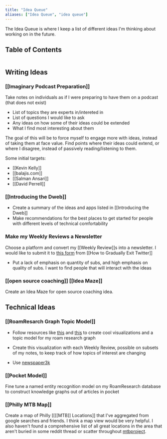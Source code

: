 ```yaml
---
title: "Idea Queue"
aliases: ["Idea Queue", "idea queue"]
---
```

The Idea Queue is where I keep a list of different ideas I'm thinking about working on in the future. 

## Table of Contents 
```toc
```
## Writing Ideas

### [[Imaginary Podcast Preparation]] 
Take notes on individuals as if I were preparing to have them on a podcast (that does not exist)
- List of topics they are experts in/intereted in 
- List of questions I would like to ask 
- Any ideas on how some of their ideas could be extended
- What I find most interesting about them

The goal of this will be to force myself to engage more with ideas, instead of taking them at face value. Find points where their ideas could extend, or where I disagree, instead of passively reading/listening to them.  

Some initial targets:
- [[Kevin Kelly]]
- [[balajis.com]] 
- [[Salman Ansari]]
- [[David Perrell]]

### [[Introducing the Dweb]]
- Create a summary of the ideas and apps listed in [[Introducing the Dweb]] 
- Make recommendations for the best places to get started for people with different levels of technical comfortability 


### Make my Weekly Reviews a Newsletter 
Choose a platform and convert my [[Weekly Review]]s into a newsletter. 
I would like to submit it to [this form](https://docs.google.com/forms/d/e/1FAIpQLSd2dT6f8bO0gcWfgk3DrqHmJ7hq5Ukb4gtsdXAUbMoSX4ZpbQ/viewform) from [[How to Gradually Exit Twitter]]

- Put a lack of emphasis on quantity of subs, and high emphasis on quality of subs. I want to find people that will interact with the ideas 

### [[open source coaching]] [[Idea Maze]]
Create an Idea Maze for open source coaching idea. 

## Technical Ideas 
### [[RoamResarch Graph Topic Model]]
- Follow resources like [this](https://towardsdatascience.com/learn-nlp-the-practical-way-b854ce1035c4) and [this](https://medium.com/nerd-for-tech/finding-the-narrative-with-natural-language-processing-47177d20f743) to create cool visualizations and a topic model for my roam research graph 

- Create this visualization with each Weekly Review, possible on subsets of my notes, to keep track of how topics of interest are changing 

- Use [newspaper3k](https://newspaper.readthedocs.io/en/latest/)


### [[Pocket Model]]
Fine tune a named entity recognition model on my RoamResearch database to construct knowledge graphs out of articles in pocket

### [[Philly MTB Map]]
Create a map of Philly [[[[MTB]] Locations]] that I've aggregated from google searches and friends. I think a map view would be very helpful. I also haven't found a comprehensive list of all great locations in the area that aren't buried in some reddit thread or scatter throughout [mtbproject](https://www.mtbproject.com/).




